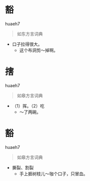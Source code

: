 # 豁
huaeh7
> 如东方言词典
- 口子拉得很大。
  - 这个布洞剪～掉啊。

# 搳
huaeh7
> 如皋方言词典
- （1）挥。（2）吃
  -  ～了两碗。

# 豁
huaeh7
> 如皋方言词典
- 撕裂、割裂
  - 手上捱树枝儿～咖个口子，只冒血。
